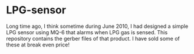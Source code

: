 # LPG-sensor
Long time ago, I think sometime during June 2010, I had designed a simple LPG sensor using MQ-6 that alarms when LPG gas is sensed.
This repository contains the gerber files of that product. I have sold some of these at break even price!
